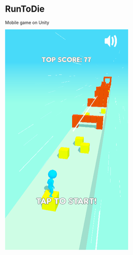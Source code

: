 # RunToDie
 Mobile game on Unity

![Image alt](https://github.com/Sk0rd1/ImagesForReadMe/blob/main/RunToDie/1.gif)
